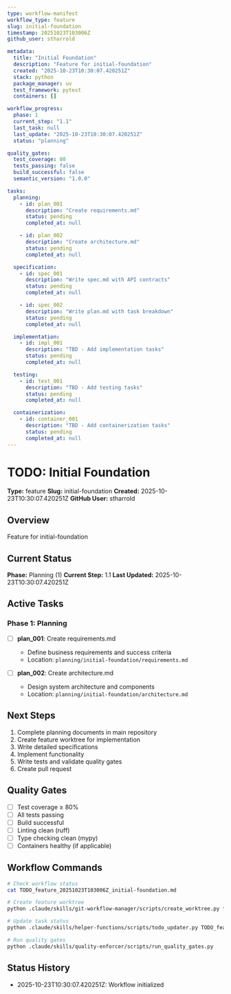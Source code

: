 ```yaml
---
type: workflow-manifest
workflow_type: feature
slug: initial-foundation
timestamp: 20251023T103006Z
github_user: stharrold

metadata:
  title: "Initial Foundation"
  description: "Feature for initial-foundation"
  created: "2025-10-23T10:30:07.420251Z"
  stack: python
  package_manager: uv
  test_framework: pytest
  containers: []

workflow_progress:
  phase: 1
  current_step: "1.1"
  last_task: null
  last_update: "2025-10-23T10:30:07.420251Z"
  status: "planning"

quality_gates:
  test_coverage: 80
  tests_passing: false
  build_successful: false
  semantic_version: "1.0.0"

tasks:
  planning:
    - id: plan_001
      description: "Create requirements.md"
      status: pending
      completed_at: null

    - id: plan_002
      description: "Create architecture.md"
      status: pending
      completed_at: null

  specification:
    - id: spec_001
      description: "Write spec.md with API contracts"
      status: pending
      completed_at: null

    - id: spec_002
      description: "Write plan.md with task breakdown"
      status: pending
      completed_at: null

  implementation:
    - id: impl_001
      description: "TBD - Add implementation tasks"
      status: pending
      completed_at: null

  testing:
    - id: test_001
      description: "TBD - Add testing tasks"
      status: pending
      completed_at: null

  containerization:
    - id: container_001
      description: "TBD - Add containerization tasks"
      status: pending
      completed_at: null
---
```


# TODO: Initial Foundation

**Type:** feature
**Slug:** initial-foundation
**Created:** 2025-10-23T10:30:07.420251Z
**GitHub User:** stharrold

## Overview

Feature for initial-foundation

## Current Status

**Phase:** Planning (1)
**Current Step:** 1.1
**Last Updated:** 2025-10-23T10:30:07.420251Z

## Active Tasks

### Phase 1: Planning

- [ ] **plan_001**: Create requirements.md
  - Define business requirements and success criteria
  - Location: `planning/initial-foundation/requirements.md`

- [ ] **plan_002**: Create architecture.md
  - Design system architecture and components
  - Location: `planning/initial-foundation/architecture.md`

## Next Steps

1. Complete planning documents in main repository
2. Create feature worktree for implementation
3. Write detailed specifications
4. Implement functionality
5. Write tests and validate quality gates
6. Create pull request

## Quality Gates

- [ ] Test coverage ≥ 80%
- [ ] All tests passing
- [ ] Build successful
- [ ] Linting clean (ruff)
- [ ] Type checking clean (mypy)
- [ ] Containers healthy (if applicable)

## Workflow Commands

```bash
# Check workflow status
cat TODO_feature_20251023T103006Z_initial-foundation.md

# Create feature worktree
python .claude/skills/git-workflow-manager/scripts/create_worktree.py feature initial-foundation contrib/stharrold

# Update task status
python .claude/skills/helper-functions/scripts/todo_updater.py TODO_feature_20251023T103006Z_initial-foundation.md <task_id> <status>

# Run quality gates
python .claude/skills/quality-enforcer/scripts/run_quality_gates.py
```

## Status History

- 2025-10-23T10:30:07.420251Z: Workflow initialized
